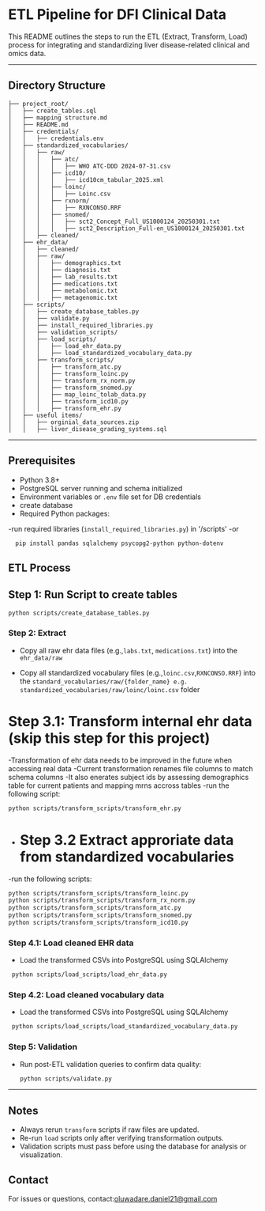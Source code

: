 
# ETL Pipeline for DFI Clinical Data

This README outlines the steps to run the ETL (Extract, Transform, Load) process for integrating and standardizing liver disease-related clinical and omics data.

---

##  Directory Structure

```
├── project_root/
│   ├── create_tables.sql
│   ├── mapping structure.md
│   ├── README.md
│   ├── credentials/
│   │   ├── credentials.env
│   ├── standardized_vocabularies/
│   │   ├── raw/
│   │   │   ├── atc/
│   │   │   │   ├── WHO ATC-DDD 2024-07-31.csv
│   │   │   ├── icd10/
│   │   │   │   ├── icd10cm_tabular_2025.xml
│   │   │   ├── loinc/
│   │   │   │   ├── Loinc.csv
│   │   │   ├── rxnorm/
│   │   │   │   ├── RXNCONSO.RRF
│   │   │   ├── snomed/
│   │   │   │   ├── sct2_Concept_Full_US1000124_20250301.txt
│   │   │   │   ├── sct2_Description_Full-en_US1000124_20250301.txt
│   │   ├── cleaned/                     
│   ├── ehr_data/
│   │   ├── cleaned/                      
│   │   ├── raw/
│   │   │   ├── demographics.txt
│   │   │   ├── diagnosis.txt
│   │   │   ├── lab_results.txt
│   │   │   ├── medications.txt
│   │   │   ├── metabolomic.txt
│   │   │   ├── metagenomic.txt
│   ├── scripts/
│   │   ├── create_database_tables.py
│   │   ├── validate.py
│   │   ├── install_required_libraries.py
│   │   ├── validation_scripts/
│   │   ├── load_scripts/
│   │   │   ├── load_ehr_data.py
│   │   │   ├── load_standardized_vocabulary_data.py
│   │   ├── transform_scripts/
│   │   │   ├── transform_atc.py
│   │   │   ├── transform_loinc.py
│   │   │   ├── transform_rx_norm.py
│   │   │   ├── transform_snomed.py
│   │   │   ├── map_loinc_tolab_data.py
│   │   │   ├── transform_icd10.py
│   │   │   ├── transform_ehr.py
│   ├── useful items/
│   │   ├── orginial_data_sources.zip
│   │   ├── liver_disease_grading_systems.sql

```

---

##  Prerequisites

- Python 3.8+
- PostgreSQL server running and schema initialized
- Environment variables or `.env` file set for DB credentials
- create database
- Required Python packages:
  
-run required libraries (`install_required_libraries.py`) in '/scripts'
-or
```bash
  pip install pandas sqlalchemy psycopg2-python python-dotenv 
  ```



## ETL Process
## Step 1: Run Script to create tables
 ```bash
python scripts/create_database_tables.py
 ```

### Step 2: Extract
- Copy all raw ehr data files (e.g.,`labs.txt`, `medications.txt`) into the `ehr_data/raw` 

- Copy all standardized vocabulary files (e.g.,`loinc.csv`,`RXNCONSO.RRF`) into the `standard_vocabularies/raw/{folder_name} e.g. standardized_vocabularies/raw/loinc/loinc.csv` folder

# Step 3.1: Transform internal ehr data (skip this step for this project) 
-Transformation of ehr data needs to be improved in the future when accessing real data
-Current transformation renames file columns to match schema columns
-It also enerates subject ids by assessing demographics table for current patients and mapping mrns accross tables
-run the following script:
 ```bash
python scripts/transform_scripts/transform_ehr.py
```

- # Step 3.2 Extract approriate data from standardized vocabularies
-run the following scripts:
 ```bash
python scripts/transform_scripts/transform_loinc.py
python scripts/transform_scripts/transform_rx_norm.py
python scripts/transform_scripts/transform_atc.py
python scripts/transform_scripts/transform_snomed.py
python scripts/transform_scripts/transform_icd10.py
```
### Step 4.1: Load cleaned EHR data
- Load the transformed CSVs into PostgreSQL using SQLAlchemy
 ```bash
  python scripts/load_scripts/load_ehr_data.py
  ```
### Step 4.2: Load cleaned vocabulary data
- Load the transformed CSVs into PostgreSQL using SQLAlchemy
 ```bash
  python scripts/load_scripts/load_standardized_vocabulary_data.py
```
### Step 5: Validation
- Run post-ETL validation queries to confirm data quality:
  ```bash
  python scripts/validate.py
  ```

---

##  Notes

- Always rerun `transform` scripts if raw files are updated.
- Re-run `load` scripts only after verifying transformation outputs.
- Validation scripts must pass before using the database for analysis or visualization.



## Contact

For issues or questions, contact:oluwadare.daniel21@gmail.com
